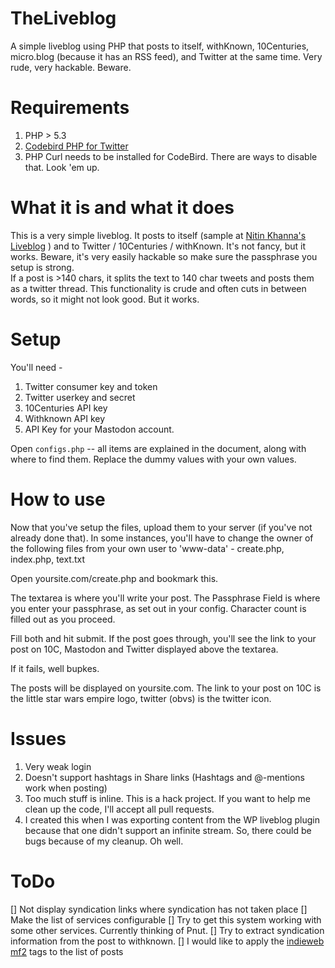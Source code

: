 TheLiveblog
===========

  A simple liveblog using PHP that posts to itself, withKnown, 10Centuries, micro.blog (because it has an RSS feed), and Twitter at the same time. Very rude, very hackable. Beware.

Requirements
============

1. PHP > 5.3 
2. [Codebird PHP for Twitter](https://github.com/jublonet/codebird-php)
3. PHP Curl needs to be installed for CodeBird. There are ways to disable that. Look 'em up. 

What it is and what it does
===========================

  This is a very simple liveblog. It posts to itself (sample at [Nitin Khanna's Liveblog](http://liveblog.nitinkhanna.com/) ) and to Twitter / 10Centuries / withKnown.
  It's not fancy, but it works. Beware, it's very easily hackable so make sure the passphrase you setup is strong.  
  If a post is >140 chars, it splits the text to 140 char tweets and posts them as a twitter thread. This functionality is crude and often cuts in between words, so it might not look good. But it works.


Setup
=====

  You'll need -  
  
  1. Twitter consumer key and token
  2. Twitter userkey and secret
  2. 10Centuries API key 
  3. Withknown API key
  4. API Key for your Mastodon account. 
  
  Open `configs.php` -- all items are explained in the document, along with where to find them. Replace the dummy values with your own values.
  
How to use
==========
  Now that you've setup the files, upload them to your server (if you've not already done that). In some instances, you'll have to change the owner of the following files from your own user to 'www-data' - create.php, index.php, text.txt
  
  Open yoursite.com/create.php and bookmark this.

  The textarea is where you'll write your post. The Passphrase Field is where you enter your passphrase, as set out in your config. Character count is filled out as you proceed.
  
  Fill both and hit submit. If the post goes through, you'll see the link to your post on 10C, Mastodon and Twitter displayed above the textarea.
  
  If it fails, well bupkes.
  
  The posts will be displayed on yoursite.com. The link to your post on 10C is the little star wars empire logo, twitter (obvs) is the twitter icon.   

Issues
======
  1. Very weak login  
  2. Doesn't support hashtags in Share links (Hashtags and @-mentions work when posting)  
  3. Too much stuff is inline. This is a hack project. If you want to help me clean up the code, I'll accept all pull requests.  
  4. I created this when I was exporting content from the WP liveblog plugin because that one didn't support an infinite stream. So, there could be bugs because of my cleanup. Oh well.

ToDo
====

[] Not display syndication links where syndication has not taken place
[] Make the list of services configurable
[] Try to get this system working with some other services. Currently thinking of Pnut.
[] Try to extract syndication information from the post to withknown.
[] I would like to apply the [indieweb mf2](https://indieweb.org/microformats) tags to the list of posts 
